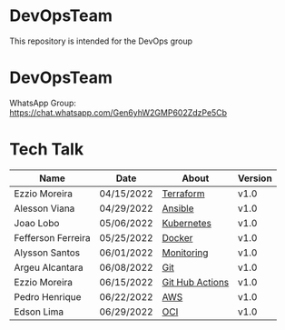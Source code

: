 # DevOpsTeam
This repository is intended for the DevOps group
# DevOpsTeam
WhatsApp Group: https://chat.whatsapp.com/Gen6yhW2GMP602ZdzPe5Cb
# Tech Talk
| Name               |    Date    |               About                   |Version |
|---------------     |------------|-------------------------------------  |--------|
| Ezzio Moreira      | 04/15/2022 | [Terraform](./Terraform/README.md)    | v1.0   |
| Alesson Viana      | 04/29/2022 | [Ansible](./Ansible/README.md)        | v1.0   |
| Joao Lobo          | 05/06/2022 | [Kubernetes](./Kubernetes/README.md)  | v1.0   |
| Fefferson Ferreira | 05/25/2022 | [Docker](./Docker/README.md)          | v1.0   |
| Alysson Santos     | 06/01/2022 | [Monitoring](./Monitoring/README.md)  | v1.0   |
| Argeu Alcantara    | 06/08/2022 | [Git](./Git/README.md)                | v1.0   |
| Ezzio Moreira      | 06/15/2022 | [Git Hub Actions](./Actions/README.md)| v1.0   |
| Pedro Henrique     | 06/22/2022 | [AWS](./AWS/README.md)                | v1.0   |
| Edson Lima         | 06/29/2022 | [OCI](./OCI/README.md)                | v1.0   |